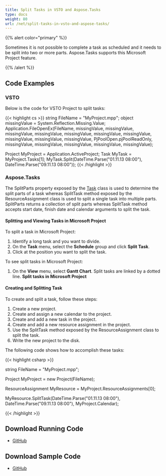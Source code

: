 ```yaml
---
title: Split Tasks in VSTO and Aspose.Tasks
type: docs
weight: 80
url: /net/split-tasks-in-vsto-and-aspose-tasks/
---
```


{{% alert color="primary" %}} 

Sometimes it is not possible to complete a task as scheduled and it needs to be split into two or more parts. Aspose.Tasks supports this Microsoft Project feature.

{{% /alert %}} 

## **Code Examples**
### **VSTO**
Below is the code for VSTO Project to split tasks:

{{< highlight cs >}}
 string FileName = "MyProject.mpp";
 object missingValue = System.Reflection.Missing.Value;
 Application.FileOpenEx(FileName,
    missingValue, missingValue, missingValue, missingValue,
    missingValue, missingValue, missingValue, missingValue,
    missingValue, missingValue, PjPoolOpen.pjPoolReadOnly,
    missingValue, missingValue, missingValue, missingValue,
    missingValue);

 Project MyProject = Application.ActiveProject;
 Task MyTask = MyProject.Tasks[1];
 MyTask.Split(DateTime.Parse("01.11.13 08:00"), DateTime.Parse("09.11.13 08:00"));
{{< /highlight >}}

### **Aspose.Tasks**
The SplitParts property exposed by the [Task](https://apireference.aspose.com/tasks/net/aspose.tasks/task) class is used to determine the split parts of a task whereas SplitTask method exposed by the ResourceAssignment class is used to split a single task into multiple parts. SplitParts returns a collection of split parts whereas SplitTask method accepts start date, finish date and calendar arguments to split the task.
#### **Splitting and Viewing Tasks in Microsoft Project**
To split a task in Microsoft Project:

1. Identify a long task and you want to divide.
2. On the **Task** menu, select the **Schedule** group and click **Split Task**.
3. Click at the position you want to split the task.

To see split tasks in Microsoft Project:

1. On the **View** menu, select **Gantt Chart**.
   Split tasks are linked by a dotted line. 
   **Split tasks in Microsoft Project** 
#### **Creating and Splitting Task**
To create and split a task, follow these steps:

1. Create a new project.
2. Create and assign a new calendar to the project.
3. Create and add a new task in the project.
4. Create and add a new resource assignment in the project.
5. Use the SplitTask method exposed by the ResourceAssignment class to split the task.
6. Write the new project to the disk.

The following code shows how to accomplish these tasks:

{{< highlight csharp >}}

  string FileName = "MyProject.mpp";

 Project MyProject = new Project(FileName);

 ResourceAssignment MyResource = MyProject.ResourceAssignments[0];

 MyResource.SplitTask(DateTime.Parse("01.11.13 08:00"), DateTime.Parse("09.11.13 08:00"), MyProject.Calendar);


{{< /highlight >}}
## **Download Running Code**
- [GitHub](https://github.com/aspose-tasks/Aspose.Tasks-for-.NET/tree/master/Plugins/Aspose.Tasks%20Vs%20VSTO/Code%20Comparison/Split%20Task)
## **Download Sample Code**
- [GitHub](https://github.com/aspose-tasks/Aspose.Tasks-for-.NET/releases/tag/AsposeTaskNETVsVSTOProjectv1.1)
